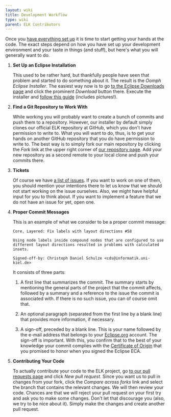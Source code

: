 ```yaml
---
layout: wiki
title: Development Workflow
type: wiki
parent: ELK Contributors
---
```

Once you [have everything set up](40_10_Setting-Everything-Up) it is time to start getting your hands at the code. The exact steps depend on how you have set up your development environment and your taste in things (and stuff), but here's what you will generally want to do.

1. **Set Up an Eclipse Installation**

   This used to be rather hard, but thankfully people have seen that problem and started to do something about it. The result is the _Oomph Eclipse Installer_. The easiest way now is to go [to the Eclipse Downloads page](https://www.eclipse.org/downloads/index.php) and click the prominent _Download_ button there. Execute the installer and [follow this guide](60_Installing-With-Oomph) (includes pictures!).

1. **Find a Git Repository to Work With**

   While working you will probably want to create a bunch of commits and push them to a repository. However, our installer by default simply clones our official ELK repository at GitHub, which you don't have permission to write to. What you will want to do, thus, is to get your hands on another GitHub repository that you do have permission to write to. The best way is to simply fork our main repository by clicking the _Fork_ link at the upper right corner of [our repository page](https://github.com/eclipse/elk). Add your new repository as a second remote to your local clone and push your commits there.

1. **Tickets**

   Of course we have [a list of issues](https://github.com/eclipse/elk/issues). If you want to work on one of them, you should mention your intentions there to let us know that we should not start working on the issue ourselves. Also, we might have helpful input for you to think about. If you want to implement a feature that we do not have an issue for yet, open one.

1. **Proper Commit Messages**

   This is an example of what we consider to be a proper commit message:
   
   ```
   Core, Layered: Fix labels with layout directions #58
   
   Using node labels inside compound nodes that are configured to use
   different layout directions resulted in problems with calculated insets.
   
   Signed-off-by: Christoph Daniel Schulze <cds@informatik.uni-kiel.de>
   ```

   It consists of three parts:

   1. A first line that summarizes the commit. The summary starts by mentioning the general parts of the project that the commit affects, followed by a summary and a reference to the issue the commit is associated with. If there is no such issue, you can of course omit that.

   1. An optional paragraph (separated from the first line by a blank line) that provides more information, if necessary.

   1. A sign-off, preceded by a blank line. This is your name followed by the e-mail address that belongs to your [Eclipse.org](https://www.eclipse.org/) account. The sign-off is important. With this, you confirm that to the best of your knowledge your commit complies with the [Certificate of Origin](http://www.eclipse.org/legal/CoO.php) that you promised to honor when you signed the Eclipse ECA.

1. **Contributing Your Code**

   To actually contribute your code to the ELK project, go [to our pull requests page](https://github.com/eclipse/elk/pulls) and click _New pull request_. Since you want us to pull in changes from your fork, click the _Compare across forks_ link and select the branch that contains the relevant changes. We will then review your code. Chances are that we will reject your pull request on your first try and ask you to make some changes. Don't let that discourage you (also, we try to be nice about it). Simply make the changes and create another pull request.
